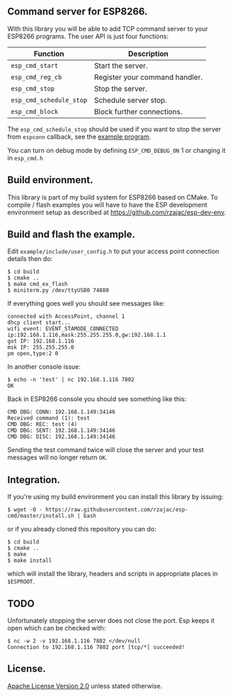 ## Command server for ESP8266.

With this library you will be able to add TCP command server to your ESP8266
programs. The user API is just four functions:

Function                |Description
------------------------|-----------
`esp_cmd_start`         | Start the server.
`esp_cmd_reg_cb`        | Register your command handler.
`esp_cmd_stop`          | Stop the server.
`esp_cmd_schedule_stop` | Schedule server stop.
`esp_cmd_block`         | Block further connections.

The `esp_cmd_schedule_stop` should be used if you want to stop the server from 
`espconn` callback, see the [example program](example/main.c).

You can turn on debug mode by defining `ESP_CMD_DEBUG_ON` 1 or changing it 
in `esp_cmd.h` 

## Build environment.

This library is part of my build system for ESP8266 based on CMake.
To compile / flash examples you will have to have the ESP development 
environment setup as described at https://github.com/rzajac/esp-dev-env.

## Build and flash the example.

Edit `example/include/user_config.h` to put your access point connection 
details then do:

```
$ cd build
$ cmake ..
$ make cmd_ex_flash
$ miniterm.py /dev/ttyUSB0 74880
```

If everything goes well you should see messages like:

```
connected with AccessPoint, channel 1
dhcp client start...
wifi event: EVENT_STAMODE_CONNECTED
ip:192.168.1.116,mask:255.255.255.0,gw:192.168.1.1
got IP: 192.168.1.116
msk IP: 255.255.255.0
pm open,type:2 0
``` 

In another console issue:

```
$ echo -n 'test' | nc 192.168.1.116 7802
OK
```

Back in ESP8266 console you should see something like this:

```
CMD DBG: CONN: 192.168.1.149:34146
Received command (1): test
CMD DBG: REC: test (4)
CMD DBG: SENT: 192.168.1.149:34146
CMD DBG: DISC: 192.168.1.149:34146
```

Sending the test command twice will close the server and your test messages 
will no longer return `OK`.

## Integration.

If you're using my build environment you can install this library by issuing:

```
$ wget -O - https://raw.githubusercontent.com/rzajac/esp-cmd/master/install.sh | bash
```

or if you already cloned this repository you can do:

```
$ cd build
$ cmake ..
$ make
$ make install
```

which will install the library, headers and scripts in appropriate places 
in `$ESPROOT`.

## TODO

Unfortunately stopping the server does not close the port. Esp keeps it open which can be checked with:

```
$ nc -w 2 -v 192.168.1.116 7802 </dev/null
Connection to 192.168.1.116 7802 port [tcp/*] succeeded!
```

## License.

[Apache License Version 2.0](LICENSE) unless stated otherwise.
